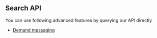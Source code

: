 ## Search API
You can use following advanced features by querying our API directly
* [Demand messaging](search-api/features/demand-messaging.md)